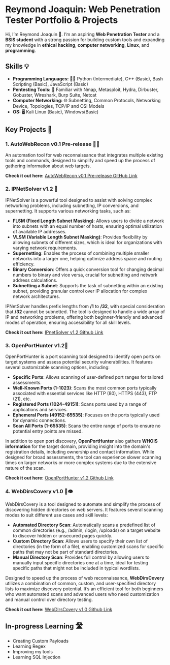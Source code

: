 # Reymond Joaquin: Web Penetration Tester Portfolio & Projects
Hi, I’m Reymond Joaquin 👋. I’m an aspiring **Web Penetration Tester** and a **BSIS student** with a strong passion for building custom tools and expanding my knowledge in **ethical hacking**, **computer networking**, **Linux**, and **programming**.

## Skills 💡
- **Programming Languages:** 🧑‍💻  Python (Intermediate), C++ (Basic), Bash Scripting (Basic), JavaScript (Basic)
- **Pentesting Tools:** 🔧 Familiar with Nmap, Metasploit, Hydra, Dirbuster, Gobuster, Wireshark, Burp Suite, Netcat
- **Computer Networking:** 🌐 Subnetting, Common Protocols, Networking Device, Topologies, TCP/IP and OSI Models
- **OS:** 🖥️ Kali Linux (Basic), Windows(Basic)

## Key Projects 🔑
### 1. AutoWebRecon v0.1 Pre-release 🕵️‍♂️
An automation tool for web reconnaissance that integrates multiple existing tools and commands, designed to simplify and speed up the process of gathering information about web targets.

**Check it out here:**
[AutoWebRecon v0.1 Pre-release GitHub Link](https://github.com/R3ym0nd0/Bash-Resources/tree/main/AutoWebRecon/AutoWebRecon%20(pre-release))

### 2. IPNetSolver v1.2 🔢 
IPNetSolver is a powerful tool designed to assist with solving complex networking problems, including subnetting, IP conversions, and supernetting. It supports various networking tasks, such as:

- **FLSM (Fixed Length Subnet Masking)**: Allows users to divide a network into subnets with an equal number of hosts, ensuring optimal utilization of available IP addresses.
- **VLSM (Variable Length Subnet Masking)**: Provides flexibility by allowing subnets of different sizes, which is ideal for organizations with varying network requirements.
- **Supernetting**: Enables the process of combining multiple smaller networks into a larger one, helping optimize address space and routing efficiency.
- **Binary Conversion**: Offers a quick conversion tool for changing decimal numbers to binary and vice versa, crucial for subnetting and network address calculations.
- **Subnetting a Subnet**: Supports the task of subnetting within an existing subnet, providing granular control over IP allocation for complex network architectures.

IPNetSolver handles prefix lengths from **/1** to **/32**, with special consideration that **/32** cannot be subnetted. The tool is designed to handle a wide array of IP and networking problems, offering both beginner-friendly and advanced modes of operation, ensuring accessibility for all skill levels.

**Check it out here:**
[IPnetSolver v1.2 Github Link](https://github.com/R3ym0nd0/Python-Resources/tree/main/MyToolBox/IPnetSolver/IPnetSolver%20(1.2))
### 3. OpenPortHunter v1.2👀
OpenPortHunter is a port scanning tool designed to identify open ports on target systems and assess potential security vulnerabilities. It features several customizable scanning options, including:

- **Specific Ports**: Allows scanning of user-defined port ranges for tailored assessments.
- **Well-Known Ports (1-1023)**: Scans the most common ports typically associated with essential services like HTTP (80), HTTPS (443), FTP (21), etc.
- **Registered Ports (1024-49151)**: Scans ports used by a range of applications and services.
- **Ephemeral Ports (49152-65535)**: Focuses on the ports typically used for dynamic connections.
- **Scan All Ports (1-65535)**: Scans the entire range of ports to ensure no potential entry points are missed.

In addition to open port discovery, **OpenPortHunter** also gathers **WHOIS information** for the target domain, providing insight into the domain's registration details, including ownership and contact information. While designed for broad assessments, the tool can experience slower scanning times on larger networks or more complex systems due to the extensive nature of the scan.

**Check it out here:**
[OpenPortHunter v1.2 Github Link](https://github.com/R3ym0nd0/Python-Resources/tree/main/MyToolBox/OpenPortHunter/OpenPortHunter%20(1.2))

### 4. WebDirsCovery v1.0 📂👁️
WebDirsCovery is a tool designed to automate and simplify the process of discovering hidden directories on web servers. It features several scanning modes to suit different use cases and skill levels:

- **Automated Directory Scan**: Automatically scans a predefined list of common directories (e.g., /admin, /login, /uploads) on a target website to discover hidden or unsecured pages quickly.
- **Custom Directory Scan**: Allows users to specify their own list of directories (in the form of a file), enabling customized scans for specific paths that may not be part of standard directories.
- **Manual Directory Scan**: Provides full control by allowing users to manually input specific directories one at a time, ideal for testing specific paths that might not be included in typical wordlists.

Designed to speed up the process of web reconnaissance, **WebDirsCovery** utilizes a combination of common, custom, and user-specified directory lists to maximize discovery potential. It’s an efficient tool for both beginners who want automated scans and advanced users who need customization and manual control over directory testing.

**Check it out here:**
[WebDIrsCovery v1.0 Github Link](https://github.com/R3ym0nd0/Python-Resources/tree/main/MyToolBox/WebDirsCovery/WebDirsCovery%20(1.0))

## In-progress Learning 🛣️
- Creating Custom Payloads
- Learning Regex
- Improving my tools
- Learning SQL Injection

<!---
R3ym0nd0/R3ym0nd0 is a ✨ special ✨ repository because its `README.md` (this file) appears on your GitHub profile.
You can click the Preview link to take a look at your changes.
--->

